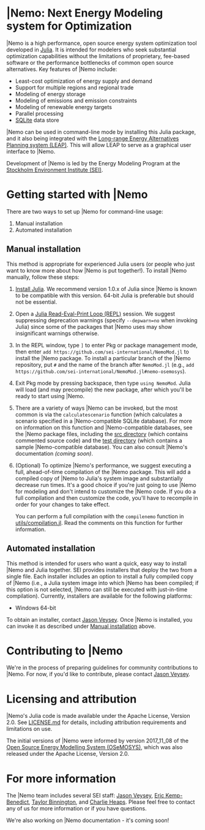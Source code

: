 # |Nemo: Next Energy Modeling system for Optimization

|Nemo is a high performance, open source energy system optimization tool developed in [Julia](https://julialang.org/).  It is intended for modelers who seek substantial optimization capabilities without the limitations of proprietary, fee-based software or the performance bottlenecks of common open source alternatives. Key features of |Nemo include:

- Least-cost optimization of energy supply and demand
- Support for multiple regions and regional trade
- Modeling of energy storage
- Modeling of emissions and emission constraints
- Modeling of renewable energy targets
- Parallel processing
- [SQLite](https://www.sqlite.org/) data store

|Nemo can be used in command-line mode by installing this Julia package, and it also being integrated with the [Long-range Energy Alternatives Planning system (LEAP)](https://www.energycommunity.org/). This will allow LEAP to serve as a graphical user interface to |Nemo.

Development of |Nemo is led by the Energy Modeling Program at the [Stockholm Environment Institute (SEI)](https://www.sei.org/).

# Getting started with |Nemo

There are two ways to set up |Nemo for command-line usage:

1. Manual installation
2. Automated installation

## Manual installation

This method is appropriate for experienced Julia users (or people who just want to know more about how |Nemo is put together!). To install |Nemo manually, follow these steps:

1. [Install Julia](https://julialang.org/downloads/). We recommend version 1.0.x of Julia since |Nemo is known to be compatible with this version. 64-bit Julia is preferable but should not be essential.

2. Open a [Julia Read-Eval-Print Loop (REPL)](https://docs.julialang.org/en/v1/stdlib/REPL/#The-Julia-REPL-1) session. We suggest suppressing deprecation warnings (specify `--depwarn=no` when invoking Julia) since some of the packages that |Nemo uses may show insignificant warnings otherwise.

3. In the REPL window, type `]` to enter Pkg or package management mode, then enter `add https://github.com/sei-international/NemoMod.jl` to install the |Nemo package. To install a particular branch of the |Nemo repository, put `#` and the name of the branch after `NemoMod.jl` (e.g., `add https://github.com/sei-international/NemoMod.jl#nemo-osemosys`).

4. Exit Pkg mode by pressing backspace, then type `using NemoMod`. Julia will load (and may precompile) the new package, after which you'll be ready to start using |Nemo.

5. There are a variety of ways |Nemo can be invoked, but the most common is via the `calculatescenario` function (which calculates a scenario specified in a |Nemo-compatible SQLite database). For more on information on this function and |Nemo-compatible databases, see the |Nemo package files, including the [src directory](src) (which contains commented source code) and the [test directory](test) (which contains a sample |Nemo-compatible database). You can also consult |Nemo's documentation *(coming soon)*.

6. (Optional) To optimize |Nemo's performance, we suggest executing a full, ahead-of-time compilation of the |Nemo package. This will add a compiled copy of |Nemo to Julia's system image and substantially decrease run times. It's a good choice if you're just going to use |Nemo for modeling and don't intend to customize the |Nemo code. If you do a full compilation and then customize the code, you'll have to recompile in order for your changes to take effect.

	You can perform a full compilation with the `compilenemo` function in [utils/compilation.jl](utils/compilation.jl). Read the comments on this function for further information.

## Automated installation

This method is intended for users who want a quick, easy way to install |Nemo and Julia together. SEI provides installers that deploy the two from a single file. Each installer includes an option to install a fully compiled copy of |Nemo (i.e., a Julia system image into which |Nemo has been compiled; if this option is not selected, |Nemo can still be executed with just-in-time compilation). Currently, installers are available for the following platforms:

- Windows 64-bit

To obtain an installer, contact [Jason Veysey](https://www.sei.org/people/jason-veysey/). Once |Nemo is installed, you can invoke it as described under [Manual installation](https://github.com/sei-international/NemoMod.jl/blob/master/README.md#manual-installation) above.

# Contributing to |Nemo

We're in the process of preparing guidelines for community contributions to |Nemo. For now, if you'd like to contribute, please contact [Jason Veysey](https://www.sei.org/people/jason-veysey/).

# Licensing and attribution

|Nemo's Julia code is made available under the Apache License, Version 2.0. See [LICENSE.md](LICENSE.md) for details, including attribution requirements and limitations on use.

The initial versions of |Nemo were informed by version 2017_11_08 of the [Open Source Energy Modelling System (OSeMOSYS)](OSeMOSYS), which was also released under the Apache License, Version 2.0.

# For more information

The |Nemo team includes several SEI staff: [Jason Veysey](https://www.sei.org/people/jason-veysey/), [Eric Kemp-Benedict](https://www.sei.org/people/eric-kemp-benedict/), [Taylor Binnington](https://www.sei.org/people/taylor-binnington/), and [Charlie Heaps](https://www.sei.org/people/charles-heaps/). Please feel free to contact any of us for more information or if you have questions.

We're also working on |Nemo documentation - it's coming soon!
